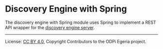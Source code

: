 <!-- SPDX-License-Identifier: CC-BY-4.0 -->
<!-- Copyright Contributors to the ODPi Egeria project. -->

# Discovery Engine with Spring

The discovery engine with Spring module uses Spring to implement a REST API wrapper
for the [discovery engine server](../discovery-engine-services-server).

----
License: [CC BY 4.0](https://creativecommons.org/licenses/by/4.0/),
Copyright Contributors to the ODPi Egeria project.